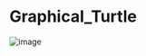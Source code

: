 # Graphical_Turtle

![image](https://user-images.githubusercontent.com/99765893/182585133-ea15a4f1-9211-4584-8ff0-a2c376972554.png)

